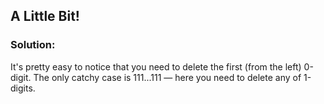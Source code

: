## A Little Bit!

### Solution:

It's pretty easy to notice that you need to delete the first (from the left) 0-digit. The only catchy case is 111...111 — here you need to delete any of 1-digits.
